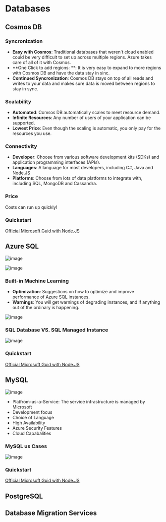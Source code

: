 # Databases

## Cosmos DB

### Syncronization

- **Easy with Cosmos**: Traditional databases that weren't cloud enabled could be very difficult to set up across multiple regions.  Azure takes care of all of it with Cosmos.
- **One Click to add regions: **: It is very easy to expand to more regions with Cosmos DB and have the data stay in sinc.
- **Continued Syncronization**: Cosmos DB stays on top of all reads and writes to your data and makes sure data is moved between regions to stay in sync.

### Scalability

- **Automated**: Comsos DB automatically scales to meet resource demand.
- **Infinite Resources**: Any number of users of your application can be supported.
- **Lowest Price**: Even though the scaling is automatic, you only pay for the resources you use.

### Connectivity

- **Developer**: Choose from various software development kits (SDKs) and application programming interfaces (APIs).
- **Languages**: A language for most developers, including C#, Java and Node.JS
- **Platforms**: Choose from lots of data platforms to integrate with, including SQL, MongoDB and Cassandra.

### Price
Costs can run up quickly!

### Quickstart

[Official Microsoft Guid with Node.JS](https://learn.microsoft.com/en-us/azure/cosmos-db/nosql/quickstart-nodejs?tabs=azure-portal%2Cpasswordless%2Cwindows%2Csign-in-azure-cli)

## Azure SQL

![image](https://user-images.githubusercontent.com/48266482/225218981-49988688-4d95-4d43-8cc9-31a059587c02.png)

![image](https://user-images.githubusercontent.com/48266482/225219054-2cb8ad3e-26cd-4a25-93f5-b888ed4832f8.png)

### Built-in Machine Learning
- **Optimization**: Suggestions on how to optimize and improve performance of Azure SQL instances.
- **Warnings**: You will get warnings of degrading instances, and if anything out of the ordinary is happening.

![image](https://user-images.githubusercontent.com/48266482/225219439-b17d3bc5-d09e-495c-98ff-763646df6ebe.png)

### SQL Database VS. SQL Managed Instance

![image](https://user-images.githubusercontent.com/48266482/225219590-89310b72-b0e0-4256-8423-d087ac1728f2.png)

### Quickstart

[Official Microsoft Guid with Node.JS](https://learn.microsoft.com/en-us/azure/azure-sql/database/connect-query-nodejs?view=azuresql&tabs=windows)

## MySQL

![image](https://user-images.githubusercontent.com/48266482/225220033-b30df18b-22b0-40d8-b289-5f82300c3282.png)

- Platfrom-as-a-Service: The service infrastructure is managed by Microsoft
- Development focus
- Choice of Language
- High Availability
- Azure Security Features
- Cloud Capabalities

### MySQL us Cases

![image](https://user-images.githubusercontent.com/48266482/225220475-b90bac90-b199-4b90-8aaf-21d1e3551d6b.png)

### Quickstart

[Official Microsoft Guid with Node.JS](https://learn.microsoft.com/en-us/azure/mysql/single-server/connect-nodejs)

## PostgreSQL

## Database Migration Services
